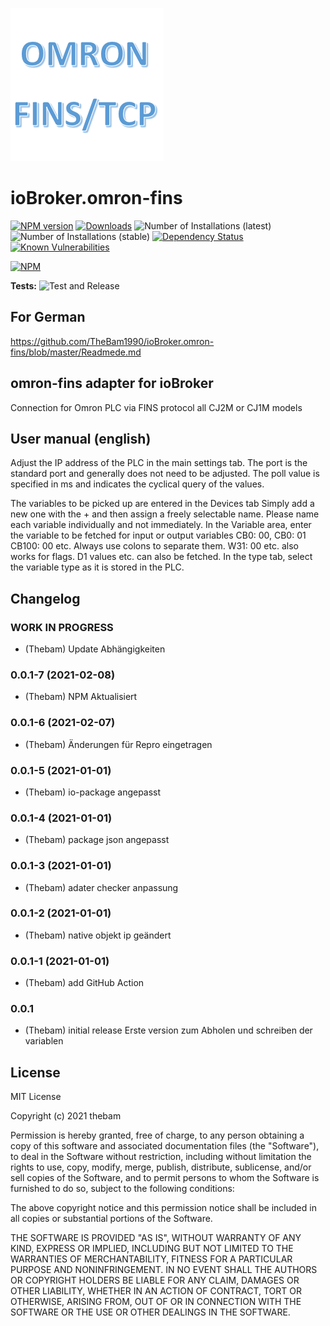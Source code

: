 ![Logo](admin/omron-fins.png)
# ioBroker.omron-fins

[![NPM version](http://img.shields.io/npm/v/iobroker.omron-fins.svg)](https://www.npmjs.com/package/iobroker.omron-fins)
[![Downloads](https://img.shields.io/npm/dm/iobroker.omron-fins.svg)](https://www.npmjs.com/package/iobroker.omron-fins)
![Number of Installations (latest)](http://iobroker.live/badges/omron-fins-installed.svg)
![Number of Installations (stable)](http://iobroker.live/badges/omron-fins-stable.svg)
[![Dependency Status](https://img.shields.io/david/thebam1990/iobroker.omron-fins.svg)](https://david-dm.org/thebam1990/iobroker.omron-fins)
[![Known Vulnerabilities](https://snyk.io/test/github/thebam1990/ioBroker.omron-fins/badge.svg)](https://snyk.io/test/github/thebam1990/ioBroker.omron-fins)

[![NPM](https://nodei.co/npm/iobroker.omron-fins.png?downloads=true)](https://nodei.co/npm/iobroker.omron-fins/)

**Tests:** ![Test and Release](https://github.com/thebam1990/ioBroker.omron-fins/workflows/Test%20and%20Release/badge.svg)

## For German 
https://github.com/TheBam1990/ioBroker.omron-fins/blob/master/Readmede.md


## omron-fins adapter for ioBroker
Connection for Omron PLC via FINS protocol all CJ2M or CJ1M models

## User manual (english)
Adjust the IP address of the PLC in the main settings tab.
The port is the standard port and generally does not need to be adjusted.
The poll value is specified in ms and indicates the cyclical query of the values.
 
The variables to be picked up are entered in the Devices tab
Simply add a new one with the + and then assign a freely selectable name. Please name each variable individually and not immediately.
In the Variable area, enter the variable to be fetched for input or output variables CB0: 00, CB0: 01 CB100: 00 etc. Always use colons to separate them. W31: 00 etc. also works for flags. D1 values ​​etc. can also be fetched.
In the type tab, select the variable type as it is stored in the PLC.



## Changelog
<!--
 Placeholder for the next version (at the beginning of the line):
 ### __WORK IN PROGRESS__ ( - falls nicht benötigt löschen sonst klammern entfernen und nach dem - dein text schreiben )
-->
### __WORK IN PROGRESS__
* (Thebam) Update Abhängigkeiten

### 0.0.1-7 (2021-02-08)
* (Thebam) NPM Aktualisiert

### 0.0.1-6 (2021-02-07)
* (Thebam) Änderungen für Repro eingetragen

### 0.0.1-5 (2021-01-01)
* (Thebam) io-package angepasst

### 0.0.1-4 (2021-01-01)
* (Thebam) package json angepasst

### 0.0.1-3 (2021-01-01)
* (Thebam) adater checker anpassung

### 0.0.1-2 (2021-01-01)
* (Thebam) native objekt ip geändert


### 0.0.1-1 (2021-01-01)
* (Thebam) add GitHub Action

### 0.0.1
* (Thebam) initial release
Erste version zum Abholen und schreiben der variablen

## License
MIT License

Copyright (c) 2021 thebam 

Permission is hereby granted, free of charge, to any person obtaining a copy
of this software and associated documentation files (the "Software"), to deal
in the Software without restriction, including without limitation the rights
to use, copy, modify, merge, publish, distribute, sublicense, and/or sell
copies of the Software, and to permit persons to whom the Software is
furnished to do so, subject to the following conditions:

The above copyright notice and this permission notice shall be included in all
copies or substantial portions of the Software.

THE SOFTWARE IS PROVIDED "AS IS", WITHOUT WARRANTY OF ANY KIND, EXPRESS OR
IMPLIED, INCLUDING BUT NOT LIMITED TO THE WARRANTIES OF MERCHANTABILITY,
FITNESS FOR A PARTICULAR PURPOSE AND NONINFRINGEMENT. IN NO EVENT SHALL THE
AUTHORS OR COPYRIGHT HOLDERS BE LIABLE FOR ANY CLAIM, DAMAGES OR OTHER
LIABILITY, WHETHER IN AN ACTION OF CONTRACT, TORT OR OTHERWISE, ARISING FROM,
OUT OF OR IN CONNECTION WITH THE SOFTWARE OR THE USE OR OTHER DEALINGS IN THE
SOFTWARE.